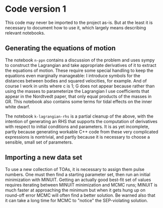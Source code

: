 # Code version 1

This code may never be imported to the project as-is. But at the least it is necessary to document how to use it, which largely means describing relevant notebooks.

## Generating the equations of motion

The notebook `n-ppn` contains a discussion of the problem and uses sympy to construct the Lagrangian and take appropriate derivatives of it to extract the equations of motion. These require some special handling to keep the equations even marginally manageable: I introduce symbols for the distances between bodies and squared velocities, for example. And of course I work in units where c is 1; G does not appear because rather than using the masses to parameterize the Lagrangian I use coefficients that appear in the Nordtvedt paper, that only equal products of the masses in GR. This notebook also contains some terms for tidal effects on the inner white dwarf.

The notebook `k-lagrangian-rhs` is a partial cleanup of the above, with the intention of generating an RHS that supports the computation of derivatives with respect to initial conditions and parameters. It is as yet incomplete, partly because generating workable C++ code from these very complicated expressions is nontrivial, and partly because it is necessary to choose a sensible, small set of parameters.

## Importing a new data set

To use a new collection of TOAs, it is necessary to assign them pulse numbers. One must then find a starting parameter set, then run an initial minimization with MINUIT. Getting an actually good best-fit set of values requires iterating between MINUIT minimization and MCMC runs; MINUIT is much faster at approaching the minimum but when it gets hung up on round-off error MCMC will often find a better solution. Be warned also that it can take a long time for MCMC to "notice" the SEP-violating solution.

